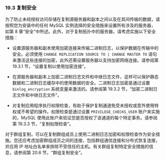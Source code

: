 ### 19.3 复制安全

为了防止未经授权访问存储在复制源服务器和副本之间以及在其间传输的数据，请按照您为安装中的任何 MySQL 实例选择的安全措施来设置所有涉及的服务器，如第 8 章“安全”中所述。此外，对于复制拓扑中的服务器，请考虑实施以下安全措施：

- 设置源服务器和副本使用加密连接来传输二进制日志，以保护数据在传输中的安全。必须使用 `CHANGE REPLICATION SOURCE TO | CHANGE MASTER TO` 语句来激活这些连接的加密，此外还需设置服务器以支持加密网络连接。请参阅第 19.3.1 节，“设置复制以使用加密连接”。

- 在源服务器和副本上加密二进制日志文件和中继日志文件，这样可以保护静态数据和二进制日志缓存中的使用数据的安全。二进制日志加密是通过设置 `binlog_encryption` 系统变量来激活的。请参阅第 19.3.2 节，“加密二进制日志文件和中继日志文件”。

- 对复制应用程序执行权限检查，有助于保护复制通道免受未授权或意外使用特权或不希望的操作。权限检查是通过设置 `PRIVILEGE_CHECKS_USER` 账户来实施的，MySQL 使用此账户来验证您是否授权了该通道的每个特定事务。请参阅第 19.3.3 节，“复制权限检查”。

对于群组复制，可以在复制群组成员上使用二进制日志加密和权限检查作为安全措施。您还应考虑加密群组成员之间的连接，包括群组通信连接和分布式恢复连接，并应用 IP 地址白名单来排除不受信任的主机。有关群组复制特定安全措施的信息，请参阅第 20.6 节，“群组复制安全”。